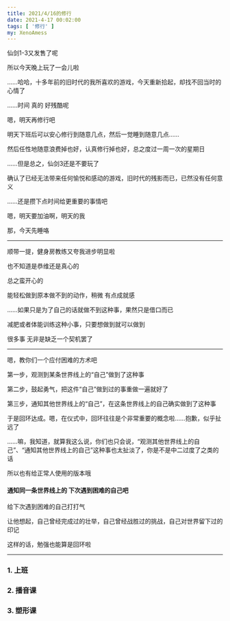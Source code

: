```yaml
---
title: 2021/4/16的修行
date: 2021-4-17 00:02:00
tags: [ '修行' ]
my: XenoAmess
---
```


仙剑1-3又发售了呢

所以今天晚上玩了一会儿啦

……哈哈，十多年前的旧时代的我所喜欢的游戏，今天重新拾起，却找不回当时的心情了

……时间 真的 好残酷呢

嗯，明天再修行吧

明天下班后可以安心修行到随意几点，然后一觉睡到随意几点……

然后任性地随意浪费掉也好，认真修行掉也好，总之度过一周一次的星期日

……但是总之，仙剑3还是不要玩了

确认了已经无法带来任何愉悦和感动的游戏，旧时代的残影而已，已然没有任何意义

……还是攒下点时间给更重要的事情吧

嗯，明天要加油啊，明天的我

那，今天先睡咯

---

顺带一提，健身房教练又夸我进步明显啦

也不知道是恭维还是真心的

总之蛮开心的

能轻松做到原本做不到的动作，稍微 有点成就感

……如果只是为了自己的话就做不到这种事，果然只是借口而已

减肥或者体能训练这种小事，只要想做到就可以做到

很多事 无非是缺乏一个契机罢了

---

嗯，教你们一个应付困难的方术吧

第一步，观测到某条世界线上的“自己”做到了这种事

第二步，鼓起勇气，把这件“自己”做到过的事重做一遍就好了

第三步，通知其他世界线上的“自己”，在这条世界线上的自己确实做到了这种事

于是回环达成。嗯，在仪式中，回环往往是个非常重要的概念啦……抱歉，似乎扯远了

……嘛，我知道，就算我这么说，你们也只会说，“观测其他世界线上的自己”、“通知其他世界线上的自己”这种事也太扯淡了，你是不是中二过度了之类的话

所以也有给正常人使用的版本哦

#### 通知同一条世界线上的 下次遇到困难的自己吧

给下次遇到困难的自己打打气

让他想起，自己曾经完成过的壮举，自己曾经战胜过的挑战，自己对世界留下过的印记

这样的话，勉强也能算是回环啦

---

### 1. 上班

### 2. 播音课

### 3. 塑形课
